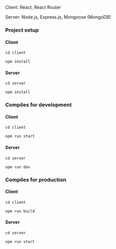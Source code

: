 Client: React, React Router

Server: Node.js, Express.js, Mongoose (MongoDB)

### Project setup

#### Client
```
cd client
```
```
npm install
```

#### Server
```
cd server
```
```
npm install
```

### Compiles for development

#### Client
```
cd client
```
```
npm run start
```

#### Server
```
cd server
```
```
npm run dev
```

### Compiles for production

#### Client
```
cd client
```
```
npm run build
```

#### Server
```
cd server
```
```
npm run start
```
